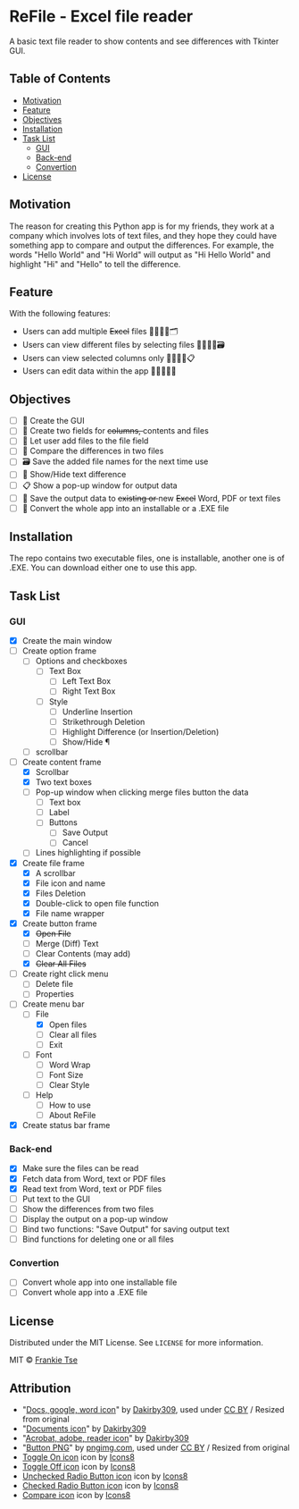 <!-- PROJECT TITLE -->

# ReFile - Excel file reader

A basic text file reader to show contents and see differences with Tkinter GUI.

<!-- TABLE OF CONTENTS -->

## Table of Contents

-   [Motivation](#motivation)
-   [Feature](#feature)
-   [Objectives](#objectives)
-   [Installation](#installation)
-   [Task List](#task-list)
    -   [GUI](#gui)
    -   [Back-end](#back-end)
    -   [Convertion](#convertion)
-   [License](#license)

<!-- MOTIVATION -->

<a name="motivation" />

## Motivation

The reason for creating this Python app is for my friends, they work at a company which involves lots of text files, and they hope they could have something app to compare and output the differences. For example, the words "Hello World" and "Hi World" will output as "Hi Hello World" and highlight "Hi" and "Hello" to tell the difference.

<!-- FEATURE -->

<a name="feature" />

## Feature

With the following features:

-   Users can add multiple ~~Excel~~ files 🙎‍♂️🙎‍♀️🗂
-   Users can view different files by selecting files 🙎‍♂️🙎‍♀️🗃
-   Users can view selected columns only 🙎‍♂️🙎‍♀️📋
-   Users can edit data within the app 🙎‍♂️🙎‍♀️📝

<!-- '![example-app](example-app.gif)' need removing the quotes -->

<!-- OBJECTIVES -->

<a name="objectives" />

## Objectives

-   [ ] 🎨 Create the GUI
-   [ ] 📝 Create two fields for <del>columns, </del>contents and files
-   [ ] 📑 Let user add files to the file field
-   [ ] 📖 Compare the differences in two files
-   [ ] 🗃 Save the added file names for the next time use
-   [ ] 🙈 Show/Hide text difference
-   [ ] 📋 Show a pop-up window for output data
-   [ ] 💾 Save the output data to <del>existing or </del>new ~~Excel~~ Word, PDF or text files
-   [ ] 🚀 Convert the whole app into an installable or a .EXE file

<!-- INSTALLATION -->

<a name="installation" />

## Installation

The repo contains two executable files, one is installable, another one is of .EXE. You can download either one to use this app.

<!-- TASK LIST -->

<a name="task-list" />

## Task List

<a name="gui" />

### GUI

-   [x] Create the main window
-   [ ] Create option frame
    -   [ ] Options and checkboxes
        -   [ ] Text Box
            -   [ ] Left Text Box
            -   [ ] Right Text Box
        -   [ ] Style
            -   [ ] Underline Insertion
            -   [ ] Strikethrough Deletion
            -   [ ] Highlight Difference (or Insertion/Deletion)
            -   [ ] Show/Hide ¶
    -   [ ] scrollbar
-   [ ] Create content frame
    -   [x] Scrollbar
    -   [x] Two text boxes
    -   [ ] Pop-up window when clicking merge files button the data
        -   [ ] Text box
        -   [ ] Label
        -   [ ] Buttons
            -   [ ] Save Output
            -   [ ] Cancel
    -   [ ] Lines highlighting if possible
-   [x] Create file frame
    -   [x] A scrollbar
    -   [x] File icon and name
    -   [x] Files Deletion
    -   [x] Double-click to open file function
    -   [x] File name wrapper
-   [x] Create button frame
    -   [x] ~~Open File~~
    -   [ ] Merge (Diff) Text
    -   [ ] Clear Contents (may add)
    -   [x] ~~Clear All Files~~
-   [ ] Create right click menu
    -   [ ] Delete file
    -   [ ] Properties
-   [ ] Create menu bar
    -   [ ] File
        -   [x] Open files
        -   [ ] Clear all files
        -   [ ] Exit
    -   [ ] Font
        -   [ ] Word Wrap
        -   [ ] Font Size
        -   [ ] Clear Style
    -   [ ] Help
        -   [ ] How to use
        -   [ ] About ReFile
-   [x] Create status bar frame

<a name="back-end" />

### Back-end

-   [x] Make sure the files can be read
-   [x] Fetch data from Word, text or PDF files
-   [x] Read text from Word, text or PDF files
-   [ ] Put text to the GUI
-   [ ] Show the differences from two files
-   [ ] Display the output on a pop-up window
-   [ ] Bind two functions: "Save Output" for saving output text
-   [ ] Bind functions for deleting one or all files

<a name="convertion" />

### Convertion

-   [ ] Convert whole app into one installable file
-   [ ] Convert whole app into a .EXE file

<!-- LICENSE -->

<a name="license" />

## License

Distributed under the MIT License. See `LICENSE` for more information.

MIT © [Frankie Tse]()

<!-- ATTRIBUTION -->

<a name="attribution" />

## Attribution

-   "[Docs, google, word icon](https://www.iconfinder.com/icons/97957/docs_google_word_icon)" by [Dakirby309](https://www.deviantart.com/dakirby309), used under [CC BY](https://creativecommons.org/licenses/by-nc/3.0/) / Resized from original
-   "[Documents icon](https://www.iconfinder.com/icons/99038/documents_icon)" by [Dakirby309](https://www.deviantart.com/dakirby309)
-   "[Acrobat, adobe, reader icon](https://www.iconfinder.com/icons/99074/acrobat_adobe_reader_icon)" by [Dakirby309](https://www.deviantart.com/dakirby309)
-   "[Button PNG](http://pngimg.com/download/31565)" by [pngimg.com](http://pngimg.com/), used under [CC BY](https://creativecommons.org/licenses/by-nc/4.0/) / Resized from original
-   [Toggle On icon](https://icons8.com/icons/set/toggle-on) icon by [Icons8](https://icons8.com)
-   [Toggle Off icon](https://icons8.com/icons/set/toggle-off) icon by [Icons8](https://icons8.com)
-   [Unchecked Radio Button icon](https://icons8.com/icons/set/unchecked-radio-button) icon by [Icons8](https://icons8.com)
-   [Checked Radio Button icon](https://icons8.com/icons/set/checked-radio-button) icon by [Icons8](https://icons8.com)
-   [Compare icon](https://icons8.com/icons/set/compare) icon by [Icons8](https://icons8.com)
